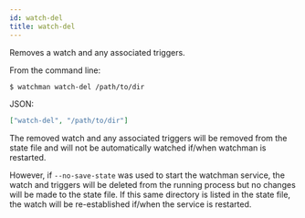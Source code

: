 ```yaml
---
id: watch-del
title: watch-del
---
```


Removes a watch and any associated triggers.

From the command line:

```bash
$ watchman watch-del /path/to/dir
```

JSON:

```json
["watch-del", "/path/to/dir"]
```

The removed watch and any associated triggers will be removed from the state
file and will not be automatically watched if/when watchman is restarted.

However, if `--no-save-state` was used to start the watchman service, the watch
and triggers will be deleted from the running process but no changes will be
made to the state file.  If this same directory is listed in the state file,
the watch will be re-established if/when the service is restarted.
